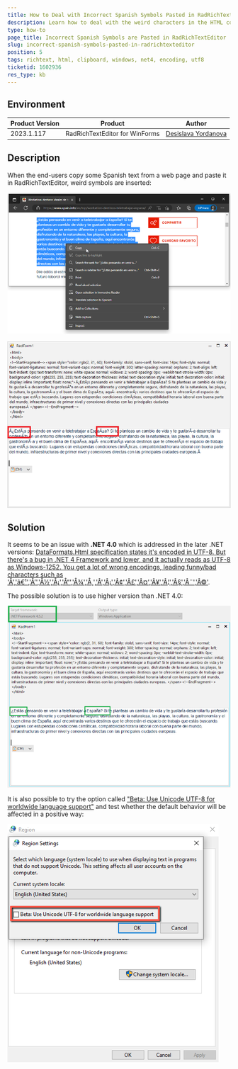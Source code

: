 ```yaml
---
title: How to Deal with Incorrect Spanish Symbols Pasted in RadRichTextEditor
description: Learn how to deal with the weird characters in the HTML content coming from the clipboard when pasting  in the WinForms RichTextEditor. 
type: how-to
page_title: Incorrect Spanish Symbols are Pasted in RadRichTextEditor
slug: incorrect-spanish-symbols-pasted-in-radrichtexteditor
position: 5
tags: richtext, html, clipboard, windows, net4, encoding, utf8
ticketid: 1602936
res_type: kb
---
```



## Environment
|Product Version|Product|Author|
|----|----|----|
|2023.1.117|RadRichTextEditor for WinForms|[Desislava Yordanova](https://www.telerik.com/blogs/author/desislava-yordanova)|

## Description

When the end-users copy some Spanish text from a web page and paste it in RadRichTextEditor, weird symbols are inserted:

![incorrect-spanish-symbols-pasted-in-radrichtexteditor003](images/incorrect-spanish-symbols-pasted-in-radrichtexteditor003.png)

![incorrect-spanish-symbols-pasted-in-radrichtexteditor001](images/incorrect-spanish-symbols-pasted-in-radrichtexteditor001.png)
 

## Solution

It seems to be an issue with **.NET 4.0** which is addressed in the later .NET versions: [DataFormats.Html specification states it's encoded in UTF-8. But there's a bug in .NET 4 Framework and lower, and it actually reads as UTF-8 as Windows-1252. You get a lot of wrong encodings, leading funny/bad characters such as 'Å','â€¹','Å’','Å½','Å¡','Å“','Å¾','Å¸','Â','Â¡','Â¢','Â£','Â¤','Â¥','Â¦','Â§','Â¨','Â©'](https://stackoverflow.com/a/38067962).

The possible solution is to use higher version than .NET 4.0:

![incorrect-spanish-symbols-pasted-in-radrichtexteditor002](images/incorrect-spanish-symbols-pasted-in-radrichtexteditor002.png)

It is also possible to try the option called ["Beta: Use Unicode UTF-8 for worldwide language support"](https://stackoverflow.com/questions/56419639/what-does-beta-use-unicode-utf-8-for-worldwide-language-support-actually-do) and test whether the default behavior will be affected in a positive way:

![incorrect-spanish-symbols-pasted-in-radrichtexteditor004](images/incorrect-spanish-symbols-pasted-in-radrichtexteditor004.png)







 
